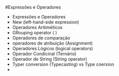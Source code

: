 #Expressões e Operadores

- Expressões e Operadores
- New (left-hand-side expression)
- Operadores Aritiméticos
- GRouping operator ( )
- Operadores de comparação
- operadores de atribuição (Assignment)
- Operadores Lógicos (logical operators)
- Operador Condicinal (Ternário)
- Operador de String (String operator)
- Typer conversion (Typecasting) vs Type
  coersion
- 





